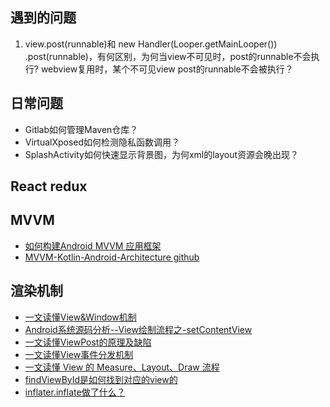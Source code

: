## 遇到的问题
1. view.post(runnable)和 new Handler(Looper.getMainLooper()) .post(runnable)，有何区别，为何当view不可见时，post的runnable不会执行?  webview复用时，某个不可见view post的runnable不会被执行？

## 日常问题
- Gitlab如何管理Maven仓库？
- VirtualXposed如何检测隐私函数调用？
- SplashActivity如何快速显示背景图，为何xml的layout资源会晚出现？

## React redux


## MVVM
- [如何构建Android MVVM 应用框架](https://tech.meituan.com/2016/11/11/android-mvvm.html)
- [MVVM-Kotlin-Android-Architecture github](https://github.com/ahmedeltaher/MVVM-Kotlin-Android-Architecture)

## 渲染机制
- [一文读懂View&Window机制](https://github.com/leavesC/AndroidGuide/blob/master/android_core/%E4%B8%80%E6%96%87%E8%AF%BB%E6%87%82View&Window%E6%9C%BA%E5%88%B6.md)
- [Android系统源码分析--View绘制流程之-setContentView](http://codemx.cn/2018/11/12/AndroidOS012-View-setContentView/)
- [一文读懂ViewPost的原理及缺陷](https://github.com/leavesC/AndroidGuide/blob/master/android_core/%E4%B8%80%E6%96%87%E8%AF%BB%E6%87%82ViewPost%E7%9A%84%E5%8E%9F%E7%90%86%E5%8F%8A%E7%BC%BA%E9%99%B7.md)
- [一文读懂View事件分发机制](https://github.com/leavesC/AndroidGuide/blob/master/android_core/%E4%B8%80%E6%96%87%E8%AF%BB%E6%87%82View%E4%BA%8B%E4%BB%B6%E5%88%86%E5%8F%91%E6%9C%BA%E5%88%B6.md)
- [一文读懂 View 的 Measure、Layout、Draw 流程](https://github.com/leavesC/AndroidGuide/blob/master/android_core/%E4%B8%80%E6%96%87%E8%AF%BB%E6%87%82View%E7%9A%84MeasureLayoutDraw%E6%B5%81%E7%A8%8B.md)
- [findViewById是如何找到对应的view的]()
- [inflater.inflate做了什么？]()
